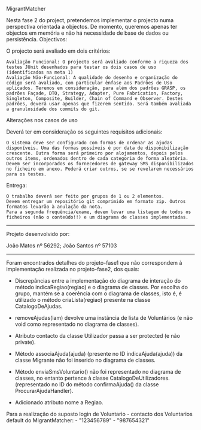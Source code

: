 MigrantMatcher

Nesta fase 2 do project, pretendemos implementar o projecto numa perspectiva orientada a objectos. De momento, queremos apenas ter objectos em memória e não há necessidade de base de dados ou persistência.
Objectivos:

O projecto será avaliado em dois critérios:

    Avaliação Funcional: O projecto será avaliado conforme a riqueza dos testes JUnit desenhados para testar os dois casos de uso (identificados na meta 1)
    Avaliação Não-Funcional: A qualidade do desenho e organização do código será avaliado, com particular ênfase aos Padrões de Uso aplicados. Teremos em consideração, para além dos padrões GRASP, os padrões Façade, DTO, Strategy, Adapter, Pure Fabrication, Factory, Singleton, Composite, Builder, Chain of Command e Observer. Destes padrões, deverá usar apenas que fizerem sentido. Será também avaliada a granulosidade dos commits do git.

Alterações nos casos de uso

Deverá ter em consideração os seguintes requisitos adicionais:

    O sistema deve ser configurado com formas de ordenar as ajudas disponíveis. Uma das formas possíveis é por data de disponibilização crescente. Outra forma será primeiro por alojamentos, depois pelos outros items, ordenados dentro de cada categoria de forma aleatória.
    Devem ser incorporados os fornecedores de gateway SMS disponibilizados no ficheiro em anexo. Poderá criar outros, se se revelarem necessários para os testes.

Entrega:

    O trabalho deverá ser feito por grupos de 1 ou 2 elementos.
    Devem entregar um repositório git comprimido em formato zip. Outros formatos levarão à anulação da nota.
    Para a segunda frequência/exame, devem levar uma listagem de todos os ficheiros (não o conteúdo!!) e um diagrama de classes implementadas.

-----------------------------------------------------------------------------------------------------------------------------------------------------
Projeto desenvolvido por:

João Matos nº 56292;
João Santos nº 57103

-----------------------------------------------------------------------------------------------------------------------------------------------------

Foram encontrados detalhes do projeto-fase1 que não correspondem à implementação realizada no projeto-fase2, dos quais:
- Discrepâncias entre a implementação do diagrama de interação do método indicaRegiao(regiao) e o diagrama de classes. Por escolha do grupo, mantém   se a coerência com o diagrama de classes, isto é, é utilizado o método criaLista(regiao) presente na classe CatalogoDeAjudas. 

- removeAjudas(lam) devolve uma instância de lista de Voluntários (e não void como representado no diagrama de classes).

- Atributo contacto da classe Utilizador passa a ser protected (e não private).

- Método associaAjuda(ajuda) (presente no ID indicaAjuda(ajuda)) da classe Migrante não foi inserido no diagrama de classes.

- Método enviaSmsVoluntario() não foi representado no diagrama de classes, no entanto pertence à classe CatalogoDeUtilizadores. (representado no ID do método confirmaAjuda() da classe ProcurarAjudaHandler).

- Adicionado atributo nome a Regiao. 

Para a realização do suposto login de Voluntario - contacto dos Voluntarios default do MigrantMatcher:
    - "123456789"
    - "987654321"    